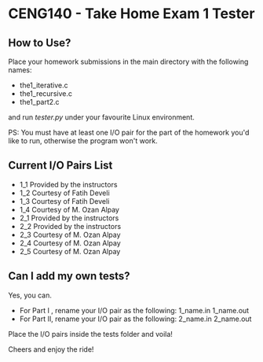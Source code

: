 <h1>CENG140 - Take Home Exam 1 Tester</h1>
<h2>How to Use?</h2>
<p>Place your homework submissions in the main directory with the following names:
<ul><li>the1_iterative.c</li>
<li>the1_recursive.c</li>
<li>the1_part2.c</li></ul>
and run <i>tester.py</i> under your favourite Linux environment.</p>
<p>PS: You must have at least one I/O pair for the part of the homework you'd like to run, otherwise the program won't work.</p>
<h2>Current I/O Pairs List</h2>
<ul><li>1_1  Provided by the instructors</li>
<li>1_2  Courtesy of Fatih Develi</li>
<li>1_3  Courtesy of Fatih Develi</li>
<li>1_4  Courtesy of M. Ozan Alpay</li>
<li>2_1  Provided by the instructors</li>
<li>2_2  Provided by the instructors</li>
<li>2_3  Courtesy of M. Ozan Alpay</li>
<li>2_4  Courtesy of M. Ozan Alpay</li>
<li>2_5  Courtesy of M. Ozan Alpay</li>
</ul>
<h2>Can I add my own tests?</h2>
<p>Yes, you can.</p>
<ul><li>For Part I&nbsp;, rename your I/O pair as the following: 1_name.in 1_name.out</li>
<li>For Part II, rename your I/O pair as the following: 2_name.in 2_name.out</li></ul>
Place the I/O pairs inside the tests folder and voila!</p>
<p>Cheers and enjoy the ride!</p>